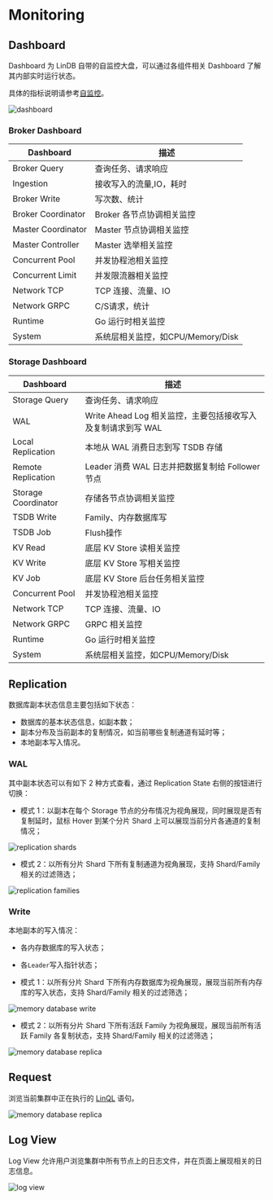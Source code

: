 # Monitoring

## Dashboard

Dashboard 为 LinDB 自带的自监控大盘，可以通过各组件相关 Dashboard 了解其内部实时运行状态。

具体的指标说明请参考[自监控](../self-monitor.md)。

<image-window>

![dashboard](@images/guide/admin_ui/dashboard.png)
</image-window>

### Broker Dashboard

|  Dashboard  | 描述                       |
|  ----  |--------------------------|
| Broker Query | 查询任务、请求响应                |
| Ingestion | 接收写入的流量,IO，耗时            |
| Broker Write | 写次数、统计                   |
| Broker Coordinator | Broker 各节点协调相关监控         |
| Master Coordinator | Master 节点协调相关监控          |
| Master Controller | Master 选举相关监控            |
| Concurrent Pool | 并发协程池相关监控                |
| Concurrent Limit | 并发限流器相关监控                |
| Network TCP | TCP 连接、流量、IO             |
| Network GRPC | C/S请求，统计                 |
| Runtime | Go 运行时相关监控               |
| System | 系统层相关监控，如CPU/Memory/Disk |

### Storage Dashboard

|  Dashboard  | 描述                                       |
|  ----  |------------------------------------------|
| Storage Query | 查询任务、请求响应                                |
| WAL | Write Ahead Log 相关监控，主要包括接收写入及复制请求到写 WAL |
| Local Replication | 本地从 WAL 消费日志到写 TSDB 存储                   |
| Remote Replication | Leader 消费 WAL 日志并把数据复制给 Follower 节点      |
| Storage Coordinator | 存储各节点协调相关监控                              |
| TSDB Write | Family、内存数据库写                            |
| TSDB Job | Flush操作                                  |
| KV Read | 底层 KV Store 读相关监控                        |
| KV Write | 底层 KV Store 写相关监控                        |
| KV Job | 底层 KV Store 后台任务相关监控                     |
| Concurrent Pool | 并发协程池相关监控                                |
| Network TCP | TCP 连接、流量、IO                             |
| Network GRPC | GRPC 相关监控                                |
| Runtime | Go 运行时相关监控                               |
| System | 系统层相关监控，如CPU/Memory/Disk                 |

## Replication

数据库副本状态信息主要包括如下状态：

- 数据库的基本状态信息，如副本数；
- 副本分布及当前副本的复制情况，如当前哪些复制通道有延时等；
- 本地副本写入情况。

### WAL

其中副本状态可以有如下 2 种方式查看，通过 Replication State 右侧的按钮进行切换：

- 模式 1：以副本在每个 Storage 节点的分布情况为视角展现，同时展现是否有复制延时，鼠标 Hover 到某个分片 Shard
  上可以展现当前分片各通道的复制情况；

<image-window>

![replication shards](@images/guide/admin_ui/replication_shards.png)
</image-window>

- 模式 2：以所有分片 Shard 下所有复制通道为视角展现，支持 Shard/Family 相关的过滤筛选；

<image-window>

![replication families](@images/guide/admin_ui/replication_families.png)
</image-window>

### Write

本地副本的写入情况：

- 各内存数据库的写入状态；
- 各`Leader`写入指针状态；

- 模式 1：以所有分片 Shard 下所有内存数据库为视角展现，展现当前所有内存库的写入状态，支持 Shard/Family 相关的过滤筛选；

<image-window>

![memory database write](@images/guide/admin_ui/memory_database_write.png)
</image-window>

- 模式 2：以所有分片 Shard 下所有活跃 Family 为视角展现，展现当前所有活跃 Family 各复制状态，支持 Shard/Family 相关的过滤筛选；

<image-window>

![memory database replica](@images/guide/admin_ui/memory_database_replica.png)
</image-window>

## Request

浏览当前集群中正在执行的 [LinQL](../lin-ql.md) 语句。

<image-window>

![memory database replica](@images/guide/admin_ui/request_list.png)
</image-window>

## Log View

Log View 允许用户浏览集群中所有节点上的日志文件，并在页面上展现相关的日志信息。

<image-window>

![log view](@images/guide/admin_ui/log_view.png)
</image-window>
